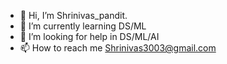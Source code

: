 - 👋 Hi, I’m Shrinivas_pandit.
- 🌱 I’m currently learning DS/ML
- 💞️ I’m looking for help in DS/ML/AI
- 📫 How to reach me Shrinivas3003@gmail.com

<!---
Shrinivaspandit/Shrinivaspandit is a ✨ special ✨ repository because its `README.md` (this file) appears on your GitHub profile.
You can click the Preview link to take a look at your changes.
--->

